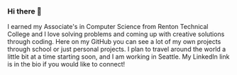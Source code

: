 ### Hi there 👋
I earned my Associate's in Computer Science from Renton Technical College and I love solving problems and coming up with creative solutions through coding. Here on my GitHub you can see a lot of my own projects through school or just personal projects. I plan to travel around the world a little bit at a time starting soon, and I am working in Seattle. My LinkedIn link is in the bio if you would like to connect!

<!--
**JMantello/JMantello** is a ✨ _special_ ✨ repository because its `README.md` (this file) appears on your GitHub profile.

Here are some ideas to get you started:

- 🔭 I’m currently working on ...
- 🌱 I’m currently learning ...
- 👯 I’m looking to collaborate on ...
- 🤔 I’m looking for help with ...
- 💬 Ask me about ...
- 📫 How to reach me: ...
- 😄 Pronouns: ...
- ⚡ Fun fact: ...
-->
